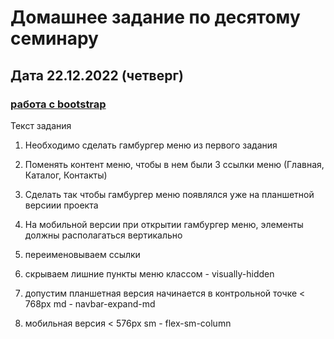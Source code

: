 # Домашнее задание по десятому семинару 
## Дата 22.12.2022 (четверг)
### [работа с bootstrap](https://olegsamy.github.io/10DZ_boostrap) 

Текст задания 
1.	Необходимо сделать гамбургер меню из первого задания
2.	Поменять контент меню, чтобы в нем были 3 ссылки меню (Главная, Каталог, Контакты)
3.	Сделать так чтобы гамбургер меню появлялся уже на планшетной версиии проекта
4.	На мобильной версии при открытии гамбургер меню, элементы должны располагаться вертикально 

1. переименовываем ссылки
2. скрываем лишние пункты меню классом - visually-hidden
3. допустим планшетная версия начинается в контрольной точке < 768px md - navbar-expand-md 
4. мобильная версия < 576px sm - flex-sm-column
